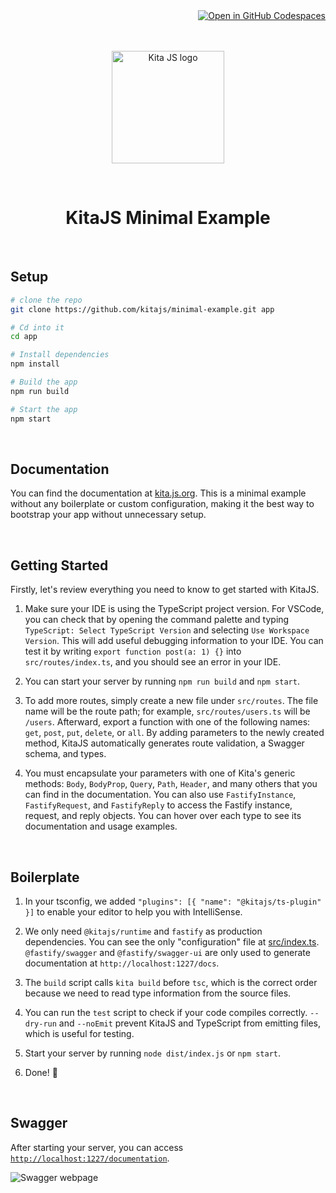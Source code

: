 <div align=right>
  <a href='https://codespaces.new/kitajs/minimal-example?quickstart=1'>
    <img src='https://github.com/codespaces/badge.svg' alt='Open in GitHub Codespaces' style='max-width: 100%;'>
  </a>
</div>

<br />
<br />

<p align="center">
  <a href="https://kita.js.org" target="_blank" rel="noopener noreferrer">
    <img src="https://kita.js.org/logo.png" width="180" alt="Kita JS logo" />
  </a>
</p>

<br />

<h1 align="center">KitaJS Minimal Example</h1>

<br />

## Setup

```sh
# clone the repo
git clone https://github.com/kitajs/minimal-example.git app

# Cd into it
cd app

# Install dependencies
npm install

# Build the app
npm run build

# Start the app
npm start
```

<br />

## Documentation

You can find the documentation at [kita.js.org](https://kita.js.org). This is a minimal example without any boilerplate or custom configuration, making it the best way to bootstrap your app without unnecessary setup.

<br />

## Getting Started

Firstly, let's review everything you need to know to get started with KitaJS.

1. Make sure your IDE is using the TypeScript project version. For VSCode, you can check that by opening the command palette and typing `TypeScript: Select TypeScript Version` and selecting `Use Workspace Version`. This will add useful debugging information to your IDE. You can test it by writing `export function post(a: 1) {}` into `src/routes/index.ts`, and you should see an error in your IDE.

2. You can start your server by running `npm run build` and `npm start`.

3. To add more routes, simply create a new file under `src/routes`. The file name will be the route path; for example, `src/routes/users.ts` will be `/users`. Afterward, export a function with one of the following names: `get`, `post`, `put`, `delete`, or `all`. By adding parameters to the newly created method, KitaJS automatically generates route validation, a Swagger schema, and types.

4. You must encapsulate your parameters with one of Kita's generic methods: `Body`, `BodyProp`, `Query`, `Path`, `Header`, and many others that you can find in the documentation. You can also use `FastifyInstance`, `FastifyRequest`, and `FastifyReply` to access the Fastify instance, request, and reply objects. You can hover over each type to see its documentation and usage examples.

<br />

## Boilerplate

1. In your tsconfig, we added `"plugins": [{ "name": "@kitajs/ts-plugin" }]` to enable your editor to help you with IntelliSense.

2. We only need `@kitajs/runtime` and `fastify` as production dependencies. You can see the only "configuration" file at [src/index.ts](src/index.ts). `@fastify/swagger` and `@fastify/swagger-ui` are only used to generate documentation at `http://localhost:1227/docs`.

3. The `build` script calls `kita build` before `tsc`, which is the correct order because we need to read type information from the source files.

4. You can run the `test` script to check if your code compiles correctly. `--dry-run` and `--noEmit` prevent KitaJS and TypeScript from emitting files, which is useful for testing.

5. Start your server by running `node dist/index.js` or `npm start`.

6. Done! 🎉

<br />

## Swagger

After starting your server, you can access [`http://localhost:1227/documentation`](http://localhost:1227/documentation).

![Swagger webpage](https://github.com/kitajs/minimal-example/assets/47537704/534a7d42-a901-40e0-a0c5-a78bf197b9f9)

<br />
